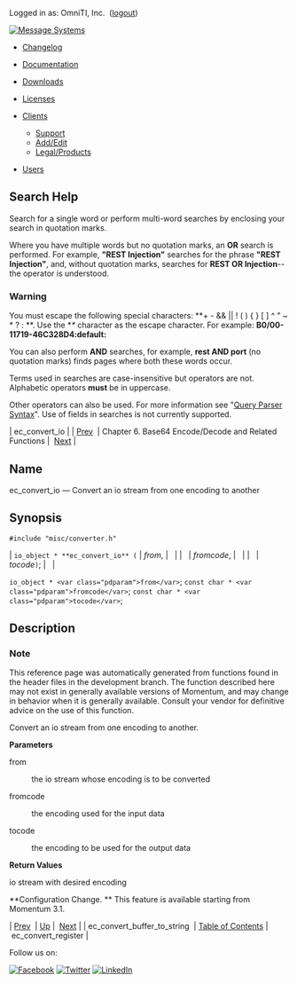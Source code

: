 Logged in as: OmniTI, Inc.  ([logout](https://support.messagesystems.com/logout.php))

[![Message Systems](https://support.messagesystems.com/images/ms-white205.png)](https://support.messagesystems.com/start.php) 

*   [Changelog](https://support.messagesystems.com/start.php?show=changelog)
*   [Documentation](https://support.messagesystems.com/docs/)
*   [Downloads](https://support.messagesystems.com/start.php)

*   [Licenses](https://support.messagesystems.com/license_summary.php)
*   <a href="">Clients</a>
    *   [Support](https://support.messagesystems.com/cs.php)
    *   [Add/Edit](https://support.messagesystems.com/edit_client.php)
    *   [Legal/Products](https://support.messagesystems.com/edit_products.php)
*   [Users](https://support.messagesystems.com/edit_customer.php)

## Search Help

Search for a single word or perform multi-word searches by enclosing your search in quotation marks.

Where you have multiple words but no quotation marks, an **OR** search is performed. For example, **"REST Injection"** searches for the phrase **"REST Injection"**, and, without quotation marks, searches for **REST OR Injection**--the operator is understood.

### Warning

You must escape the following special characters: **+ - && || ! ( ) { } [ ] ^ " ~ * ? : \**. Use the **\** character as the escape character. For example: **B0/00-11719-46C328D4\:default\:**

You can also perform **AND** searches, for example, **rest AND port** (no quotation marks) finds pages where both these words occur.

Terms used in searches are case-insensitive but operators are not. Alphabetic operators **must** be in uppercase.

Other operators can also be used. For more information see "[Query Parser Syntax](https://lucene.apache.org/core/old_versioned_docs/versions/3_0_0/queryparsersyntax.html)". Use of fields in searches is not currently supported.

| ec_convert_io |
| [Prev](apis.ec_convert_buffer_to_string.php)  | Chapter 6. Base64 Encode/Decode and Related Functions |  [Next](apis.ec_convert_register.php) |

<a name="apis.ec_convert_io"></a>
## Name

ec_convert_io — Convert an io stream from one encoding to another

## Synopsis

`#include "misc/converter.h"`

| `io_object * **ec_convert_io** (` | <var class="pdparam">from</var>, |   |
|   | <var class="pdparam">fromcode</var>, |   |
|   | <var class="pdparam">tocode</var>`)`; |   |

`io_object * <var class="pdparam">from</var>`;
`const char * <var class="pdparam">fromcode</var>`;
`const char * <var class="pdparam">tocode</var>`;<a name="idp20135104"></a>
## Description

### Note

This reference page was automatically generated from functions found in the header files in the development branch. The function described here may not exist in generally available versions of Momentum, and may change in behavior when it is generally available. Consult your vendor for definitive advice on the use of this function.

Convert an io stream from one encoding to another.

**Parameters**

<dl class="variablelist">

<dt>from</dt>

<dd>

the io stream whose encoding is to be converted

</dd>

<dt>fromcode</dt>

<dd>

the encoding used for the input data

</dd>

<dt>tocode</dt>

<dd>

the encoding to be used for the output data

</dd>

</dl>

**Return Values**

io stream with desired encoding

**Configuration Change. ** This feature is available starting from Momentum 3.1.

| [Prev](apis.ec_convert_buffer_to_string.php)  | [Up](base64.php) |  [Next](apis.ec_convert_register.php) |
| ec_convert_buffer_to_string  | [Table of Contents](index.php) |  ec_convert_register |

Follow us on:

[![Facebook](https://support.messagesystems.com/images/icon-facebook.png)](http://www.facebook.com/messagesystems) [![Twitter](https://support.messagesystems.com/images/icon-twitter.png)](http://twitter.com/#!/MessageSystems) [![LinkedIn](https://support.messagesystems.com/images/icon-linkedin.png)](http://www.linkedin.com/company/message-systems)